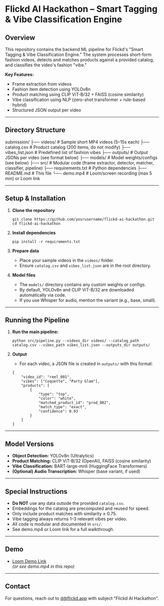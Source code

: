 # Flickd AI Hackathon – Smart Tagging & Vibe Classification Engine

## Overview

This repository contains the backend ML pipeline for Flickd's "Smart Tagging & Vibe Classification Engine." The system processes short-form fashion videos, detects and matches products against a provided catalog, and classifies the video's fashion "vibe."

**Key Features:**
- Frame extraction from videos
- Fashion item detection using YOLOv8n
- Product matching using CLIP ViT-B/32 + FAISS (cosine similarity)
- Vibe classification using NLP (zero-shot transformer + rule-based hybrid)
- Structured JSON output per video

---

## Directory Structure

submission/
├── videos/ # Sample short MP4 videos (5–15s each)
├── catalog.csv # Product catalog (200 items, do not modify)
├── vibes_list.json # Predefined list of fashion vibes
├── outputs/ # Output JSONs per video (see format below)
├── models/ # Model weights/configs (see below)
├── src/ # Modular code (frame extractor, detector, matcher, classifier, pipeline)
├── requirements.txt # Python dependencies
├── README.md # This file
└── demo.mp4 # Loom/screen recording (max 5 min) or Loom link



---

## Setup & Installation

1. **Clone the repository**
    ```
    git clone https://github.com/yourusername/flickd-ai-hackathon.git
    cd flickd-ai-hackathon
    ```

2. **Install dependencies**
    ```
    pip install -r requirements.txt
    ```

3. **Prepare data**
    - Place your sample videos in the `videos/` folder.
    - Ensure `catalog.csv` and `vibes_list.json` are in the root directory.

4. **Model files**
    - The `models/` directory contains any custom weights or configs.
    - By default, YOLOv8n and CLIP ViT-B/32 are downloaded automatically via code.
    - If you use Whisper for audio, mention the variant (e.g., base, small).

---

## Running the Pipeline

1. **Run the main pipeline:**
    ```
    python src/pipeline.py --videos_dir videos/ --catalog_path catalog.csv --vibes_path vibes_list.json --outputs_dir outputs/
    ```

2. **Output**
    - For each video, a JSON file is created in `outputs/` with this format:
    ```
    {
        "video_id": "reel_001",
        "vibes": ["Coquette", "Party Glam"],
        "products": [
            {
                "type": "top",
                "color": "white",
                "matched_product_id": "prod_002",
                "match_type": "exact",
                "confidence": 0.93
            }
        ]
    }
    ```

---

## Model Versions

- **Object Detection:** YOLOv8n (Ultralytics)
- **Product Matching:** CLIP ViT-B/32 (OpenAI), FAISS (cosine similarity)
- **Vibe Classification:** BART-large-mnli (HuggingFace Transformers)
- **(Optional) Audio Transcription:** Whisper (base variant, if used)

---

## Special Instructions

- **Do NOT** use any data outside the provided `catalog.csv`.
- Embeddings for the catalog are precomputed and reused for speed.
- Only include product matches with similarity ≥ 0.75.
- Vibe tagging always returns 1–3 relevant vibes per video.
- All code is modular and documented in `src/`.
- See demo.mp4 or Loom link for a full walkthrough.

---

## Demo

- [Loom Demo Link](https://loom.com/your-demo-link)  
  *(or see demo.mp4 in this repo)*

---

## Contact

For questions, reach out to d@flickd.app with subject "Flickd AI Hackathon".
